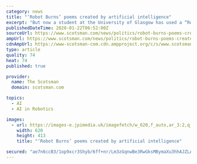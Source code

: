 ```yaml
---
category: news
title: "‘Robot Burns’ poems created by artificial intelligence"
excerpt: "But now a student at the University of Glasgow has used a “Robot Burns” artificial intelligence (AI) poem generator programme to create almost “instant works” by Robert Burns, in honour of a fellow student, Chris, who took his own life on Burns Day, on 25 January 2016. Perry Gibson, who is studying for a PhD in computing science ..."
publishedDateTime: 2020-01-22T06:52:00Z
sourceUrl: https://www.scotsman.com/news/politics/robot-burns-poems-created-by-artificial-intelligence-1-5078792
ampUrl: https://www.scotsman.com/news/politics/robot-burns-poems-created-by-artificial-intelligence-1-5078792/amp
cdnAmpUrl: https://www-scotsman-com.cdn.ampproject.org/c/s/www.scotsman.com/news/politics/robot-burns-poems-created-by-artificial-intelligence-1-5078792/amp
type: article
quality: 74
heat: 74
published: true

provider:
  name: The Scotsman
  domain: scotsman.com

topics:
  - AI
  - AI in Robotics

images:
  - url: https://images-e.jpimedia.uk/imagefetch/w_620,f_auto,ar_3:2,q_auto:low,c_fill/if_h_lte_200,c_mfit,h_201/https://www.scotsman.com/webimage/1.5078791.1579641847!/image/image.jpg
    width: 620
    height: 413
    title: "‘Robot Burns’ poems created by artificial intelligence"

secured: "ae7n6ccB3/1op9xcr3Shyb/6ff+nr/Lm3zGqnwBe3RwGksMBymaXu3hhAJZLABIvx6WnTtfa4lSbNE6JOSoy7oqjdYieB1j1KsPn/eU+o3rqX0SytPdnQi6TLJKy5R1G7U4y7obJ41dOgQe0wqyWqxzGhLFWafWWqXolkGMlGT2CYXOV2Y+DhzeQBiIjLZ/KCJ4F4qY1n2U9jgzWzgPLRgtKrauZTXjpgsFI4k97jG3JlV3aDEheMCBtKei9WYWNfl6pgXjlEq1P7gRCGQ6hf/fdreZyAmiuyOFLd5pG1f0=;cqTELSI0wYL4y3oZURG5lg=="
---
```


